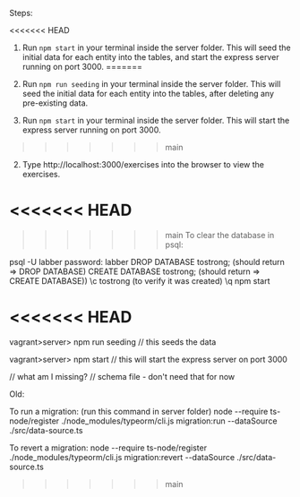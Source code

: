 Steps:

<<<<<<< HEAD
1. Run `npm start` in your terminal inside the server folder. This will seed the initial data for each entity into the tables, and start the express server running on port 3000.
=======
1. Run `npm run seeding` in your terminal inside the server folder. This will seed the initial data for each entity into the tables, after deleting any pre-existing data.

2. Run `npm start` in your terminal inside the server folder. This will start the express server running on port 3000.
>>>>>>> main

2. Type http://localhost:3000/exercises into the browser to view the exercises.




<<<<<<< HEAD
=======








>>>>>>> main
To clear the database in psql:

psql -U labber
password: labber
DROP DATABASE tostrong; (should return => DROP DATABASE)
CREATE DATABASE tostrong; (should return => CREATE DATABASE))
\c tostrong (to verify it was created)
\q
npm start

<<<<<<< HEAD
=======








vagrant>server>   npm run seeding
  // this seeds the data

vagrant>server> npm start
  // this will start the express server on port 3000

// what am I missing? 
// schema file - don't need that for now







Old:

To run a migration: (run this command in server folder)
node --require ts-node/register ./node_modules/typeorm/cli.js migration:run --dataSource ./src/data-source.ts

To revert a migration:
node --require ts-node/register ./node_modules/typeorm/cli.js migration:revert --dataSource ./src/data-source.ts
>>>>>>> main
